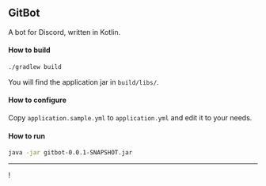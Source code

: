 ## GitBot
A bot for Discord, written in Kotlin.

#### How to build
```bash
./gradlew build
```
You will find the application jar in `build/libs/`.

#### How to configure
Copy `application.sample.yml` to `application.yml` and edit it to your needs.

#### How to run
```bash
java -jar gitbot-0.0.1-SNAPSHOT.jar
```


---
!
